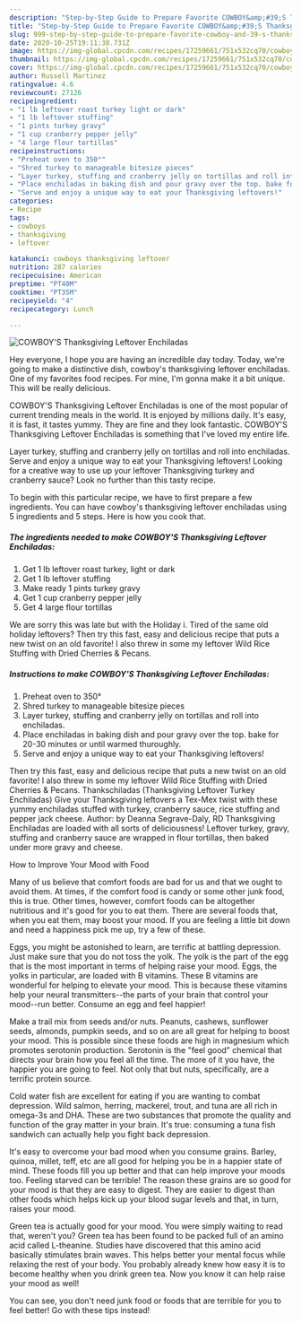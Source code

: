 ```yaml
---
description: "Step-by-Step Guide to Prepare Favorite COWBOY&amp;#39;S Thanksgiving Leftover Enchiladas"
title: "Step-by-Step Guide to Prepare Favorite COWBOY&amp;#39;S Thanksgiving Leftover Enchiladas"
slug: 999-step-by-step-guide-to-prepare-favorite-cowboy-and-39-s-thanksgiving-leftover-enchiladas
date: 2020-10-25T19:11:38.731Z
image: https://img-global.cpcdn.com/recipes/17259661/751x532cq70/cowboys-thanksgiving-leftover-enchiladas-recipe-main-photo.jpg
thumbnail: https://img-global.cpcdn.com/recipes/17259661/751x532cq70/cowboys-thanksgiving-leftover-enchiladas-recipe-main-photo.jpg
cover: https://img-global.cpcdn.com/recipes/17259661/751x532cq70/cowboys-thanksgiving-leftover-enchiladas-recipe-main-photo.jpg
author: Russell Martinez
ratingvalue: 4.6
reviewcount: 27126
recipeingredient:
- "1 lb leftover roast turkey light or dark"
- "1 lb leftover stuffing"
- "1 pints turkey gravy"
- "1 cup cranberry pepper jelly"
- "4 large flour tortillas"
recipeinstructions:
- "Preheat oven to 350°"
- "Shred turkey to manageable bitesize pieces"
- "Layer turkey, stuffing and cranberry jelly on tortillas and roll into enchiladas."
- "Place enchiladas in baking dish and pour gravy over the top. bake for 20-30 minutes or until warmed thuroughly."
- "Serve and enjoy a unique way to eat your Thanksgiving leftovers!"
categories:
- Recipe
tags:
- cowboys
- thanksgiving
- leftover

katakunci: cowboys thanksgiving leftover 
nutrition: 287 calories
recipecuisine: American
preptime: "PT40M"
cooktime: "PT35M"
recipeyield: "4"
recipecategory: Lunch

---
```



![COWBOY&#39;S Thanksgiving Leftover Enchiladas](https://img-global.cpcdn.com/recipes/17259661/751x532cq70/cowboys-thanksgiving-leftover-enchiladas-recipe-main-photo.jpg)

Hey everyone, I hope you are having an incredible day today. Today, we're going to make a distinctive dish, cowboy&#39;s thanksgiving leftover enchiladas. One of my favorites food recipes. For mine, I'm gonna make it a bit unique. This will be really delicious.

COWBOY&#39;S Thanksgiving Leftover Enchiladas is one of the most popular of current trending meals in the world. It is enjoyed by millions daily. It's easy, it is fast, it tastes yummy. They are fine and they look fantastic. COWBOY&#39;S Thanksgiving Leftover Enchiladas is something that I've loved my entire life.

Layer turkey, stuffing and cranberry jelly on tortillas and roll into enchiladas. Serve and enjoy a unique way to eat your Thanksgiving leftovers! Looking for a creative way to use up your leftover Thanksgiving turkey and cranberry sauce? Look no further than this tasty recipe.


To begin with this particular recipe, we have to first prepare a few ingredients. You can have cowboy&#39;s thanksgiving leftover enchiladas using 5 ingredients and 5 steps. Here is how you cook that.

<!--inarticleads1-->

##### The ingredients needed to make COWBOY&#39;S Thanksgiving Leftover Enchiladas:

1. Get 1 lb leftover roast turkey, light or dark
1. Get 1 lb leftover stuffing
1. Make ready 1 pints turkey gravy
1. Get 1 cup cranberry pepper jelly
1. Get 4 large flour tortillas


We are sorry this was late but with the Holiday i. Tired of the same old holiday leftovers? Then try this fast, easy and delicious recipe that puts a new twist on an old favorite! I also threw in some my leftover Wild Rice Stuffing with Dried Cherries &amp; Pecans. 

<!--inarticleads2-->

##### Instructions to make COWBOY&#39;S Thanksgiving Leftover Enchiladas:

1. Preheat oven to 350°
1. Shred turkey to manageable bitesize pieces
1. Layer turkey, stuffing and cranberry jelly on tortillas and roll into enchiladas.
1. Place enchiladas in baking dish and pour gravy over the top. bake for 20-30 minutes or until warmed thuroughly.
1. Serve and enjoy a unique way to eat your Thanksgiving leftovers!


Then try this fast, easy and delicious recipe that puts a new twist on an old favorite! I also threw in some my leftover Wild Rice Stuffing with Dried Cherries &amp; Pecans. Thankschiladas (Thanksgiving Leftover Turkey Enchiladas) Give your Thanksgiving leftovers a Tex-Mex twist with these yummy enchiladas stuffed with turkey, cranberry sauce, rice stuffing and pepper jack cheese. Author: by Deanna Segrave-Daly, RD Thanksgiving Enchiladas are loaded with all sorts of deliciousness! Leftover turkey, gravy, stuffing and cranberry sauce are wrapped in flour tortillas, then baked under more gravy and cheese. 

How to Improve Your Mood with Food


Many of us believe that comfort foods are bad for us and that we ought to avoid them. At times, if the comfort food is candy or some other junk food, this is true. Other times, however, comfort foods can be altogether nutritious and it's good for you to eat them. There are several foods that, when you eat them, may boost your mood. If you are feeling a little bit down and need a happiness pick me up, try a few of these.

Eggs, you might be astonished to learn, are terrific at battling depression. Just make sure that you do not toss the yolk. The yolk is the part of the egg that is the most important in terms of helping raise your mood. Eggs, the yolks in particular, are loaded with B vitamins. These B vitamins are wonderful for helping to elevate your mood. This is because these vitamins help your neural transmitters--the parts of your brain that control your mood--run better. Consume an egg and feel happier!

Make a trail mix from seeds and/or nuts. Peanuts, cashews, sunflower seeds, almonds, pumpkin seeds, and so on are all great for helping to boost your mood. This is possible since these foods are high in magnesium which promotes serotonin production. Serotonin is the "feel good" chemical that directs your brain how you feel all the time. The more of it you have, the happier you are going to feel. Not only that but nuts, specifically, are a terrific protein source.

Cold water fish are excellent for eating if you are wanting to combat depression. Wild salmon, herring, mackerel, trout, and tuna are all rich in omega-3s and DHA. These are two substances that promote the quality and function of the gray matter in your brain. It's true: consuming a tuna fish sandwich can actually help you fight back depression. 

It's easy to overcome your bad mood when you consume grains. Barley, quinoa, millet, teff, etc are all good for helping you be in a happier state of mind. These foods fill you up better and that can help improve your moods too. Feeling starved can be terrible! The reason these grains are so good for your mood is that they are easy to digest. They are easier to digest than other foods which helps kick up your blood sugar levels and that, in turn, raises your mood.

Green tea is actually good for your mood. You were simply waiting to read that, weren't you? Green tea has been found to be packed full of an amino acid called L-theanine. Studies have discovered that this amino acid basically stimulates brain waves. This helps better your mental focus while relaxing the rest of your body. You probably already knew how easy it is to become healthy when you drink green tea. Now you know it can help raise your mood as well!

You can see, you don't need junk food or foods that are terrible for you to feel better! Go  with  these tips  instead!

